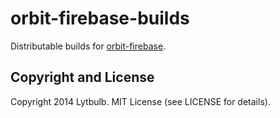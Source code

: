 # orbit-firebase-builds

Distributable builds for [orbit-firebase](https://github.com/opsb/orbit-firebase).

## Copyright and License

Copyright 2014 Lytbulb. MIT License (see LICENSE for details).
